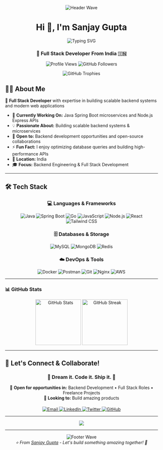 <div align="center">
  <img src="https://capsule-render.vercel.app/api?type=waving&color=gradient&height=120&section=header" alt="Header Wave" />
  
  <h1>Hi 👋, I'm Sanjay Gupta</h1>
  
   <img src="https://readme-typing-svg.herokuapp.com?font=Roboto+Mono&pause=1000&color=0E75B6&center=true&vCenter=true&width=435&lines=Full+Stack+Web+Developer;Code+Chai+Repeat" alt="Typing SVG" />
  
  <h3>🚀 Full Stack Developer From India 🇮🇳</h3>
  
  <p>
    <img src="https://komarev.com/ghpvc/?username=sanjaygupta972004&label=Profile%20views&color=0e75b6&style=flat" alt="Profile Views" />
    <img src="https://img.shields.io/github/followers/sanjaygupta972004?label=Followers&style=social" alt="GitHub Followers" />
  </p>
  
  <img src="https://github-profile-trophy.vercel.app/?username=sanjaygupta972004&theme=algolia&row=1&no-frame=true&no-bg=true&margin-w=15" alt="GitHub Trophies" />
</div>

## 🧑‍💻 About Me

🎯 **Full Stack Developer** with expertise in building scalable backend systems and modern web applications

- 🔭 **Currently Working On:** Java Spring Boot microservices and Node.js Express APIs
- 💡 **Passionate About:** Building scalable backend systems & microservices
- 💼 **Open to:** Backend development opportunities and open-source collaborations
- ⚡ **Fun Fact:** I enjoy optimizing database queries and building high-performance APIs
- 📍 **Location:** India
- 🎓 **Focus:** Backend Engineering & Full Stack Development

---

## 🛠️ **Tech Stack**

<div align="center">

### **💻 Languages & Frameworks**
![Java](https://img.shields.io/badge/Java-ED8B00?style=for-the-badge&logo=openjdk&logoColor=white)
![Spring Boot](https://img.shields.io/badge/Spring_Boot-6DB33F?style=for-the-badge&logo=spring&logoColor=white)
![Go](https://img.shields.io/badge/Go-00ADD8?style=for-the-badge&logo=go&logoColor=white)
![JavaScript](https://img.shields.io/badge/JavaScript-F7DF1E?style=for-the-badge&logo=javascript&logoColor=black)
![Node.js](https://img.shields.io/badge/Node.js-43853D?style=for-the-badge&logo=node.js&logoColor=white)
![React](https://img.shields.io/badge/React-20232A?style=for-the-badge&logo=react&logoColor=61DAFB)
![Tailwind CSS](https://img.shields.io/badge/Tailwind_CSS-38B2AC?style=for-the-badge&logo=tailwind-css&logoColor=white)

### **🗄️ Databases & Storage**
![MySQL](https://img.shields.io/badge/MySQL-00000F?style=for-the-badge&logo=mysql&logoColor=white)
![MongoDB](https://img.shields.io/badge/MongoDB-4EA94B?style=for-the-badge&logo=mongodb&logoColor=white)
![Redis](https://img.shields.io/badge/Redis-DC382D?style=for-the-badge&logo=redis&logoColor=white)

### **☁️ DevOps & Tools**
![Docker](https://img.shields.io/badge/Docker-2496ED?style=for-the-badge&logo=docker&logoColor=white)
![Postman](https://img.shields.io/badge/Postman-FF6C37?style=for-the-badge&logo=postman&logoColor=white)
![Git](https://img.shields.io/badge/Git-F05032?style=for-the-badge&logo=git&logoColor=white)
![Nginx](https://img.shields.io/badge/Nginx-009639?style=for-the-badge&logo=nginx&logoColor=white)
![AWS](https://img.shields.io/badge/Amazon_AWS-232F3E?style=for-the-badge&logo=amazon-aws&logoColor=white)

</div>

---
### 📊 GitHub Stats

<div align="center">
  <img src="https://github-readme-stats.vercel.app/api?username=sanjaygupta972004&show_icons=true&theme=algolia" alt="GitHub Stats" height="150" />
  <img src="https://github-readme-streak-stats.herokuapp.com/?user=sanjaygupta972004&theme=algolia" alt="GitHub Streak" height="150" />
</div>

---


## 🤝 Let's Connect & Collaborate!

<div align="center">

### 🌟 **Dream it. Code it. Ship it.** 🌟

💼 **Open for opportunities in:** Backend Development • Full Stack Roles • Freelance Projects   
🚀 **Looking to:** Build amazing products 

<div style="margin-top: 20px;">
  <a href="mailto:sanjaygupta07054@gmail.com">
    <img src="https://img.shields.io/badge/Gmail-D14836?style=for-the-badge&logo=gmail&logoColor=white" alt="Email" />
  </a>
  <a href="https://www.linkedin.com/in/sanjay-gupta-687552261/" target="_blank">
    <img src="https://img.shields.io/badge/LinkedIn-0077B5?style=for-the-badge&logo=linkedin&logoColor=white" alt="LinkedIn" />
  </a>
  <a href="https://x.com/Dev_Sanjay2004" target="_blank">
    <img src="https://img.shields.io/badge/Twitter-1DA1F2?style=for-the-badge&logo=twitter&logoColor=white" alt="Twitter" />
  </a>
  <a href="https://github.com/sanjaygupta972004" target="_blank">
    <img src="https://img.shields.io/badge/GitHub-100000?style=for-the-badge&logo=github&logoColor=white" alt="GitHub" />
  </a>
</div>

</div>

---

<div align="center">
  <img src="https://raw.githubusercontent.com/andreasbm/readme/master/assets/lines/colored.png" />
</div>

---

<div align="center">
  <img src="https://capsule-render.vercel.app/api?type=waving&color=gradient&height=100&section=footer" alt="Footer Wave" />
</div>

<div align="center">
  <i>⭐️ From <a href="https://github.com/sanjaygupta972004">Sanjay Gupta</a> - Let's build something amazing together! 🚀</i>
</div>
